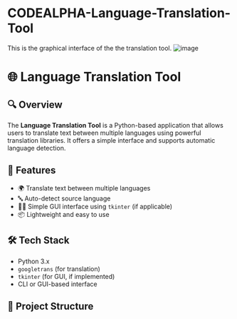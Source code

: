 # CODEALPHA-Language-Translation-Tool
This is the graphical interface of the the translation tool.
![image](https://github.com/user-attachments/assets/1c32179d-b13c-4ef7-b6f5-b40e89e8293a)

# 🌐 Language Translation Tool

## 🔍 Overview

The **Language Translation Tool** is a Python-based application that allows users to translate text between multiple languages using powerful translation libraries. It offers a simple interface and supports automatic language detection.

## 🚀 Features

- 🌍 Translate text between multiple languages
- 🔤 Auto-detect source language
- 🧑‍💻 Simple GUI interface using `tkinter` (if applicable)
- 📦 Lightweight and easy to use

## 🛠️ Tech Stack

- Python 3.x
- `googletrans` (for translation)
- `tkinter` (for GUI, if implemented)
- CLI or GUI-based interface

## 📁 Project Structure


